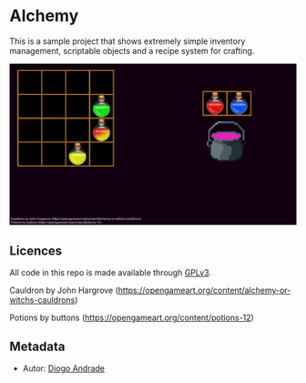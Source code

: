# Alchemy 

This is a sample project that shows extremely simple inventory management, scriptable objects and a recipe system for crafting.

![Image](https://github.com/DiogoDeAndrade/Alchemy/raw/master/Screenshots/screen01.png)

## Licences

All code in this repo is made available through [GPLv3].

Cauldron by John Hargrove (https://opengameart.org/content/alchemy-or-witchs-cauldrons)

Potions by buttons (https://opengameart.org/content/potions-12)

## Metadata

* Autor: [Diogo Andrade]


[GPLv3]:https://www.gnu.org/licenses/gpl-3.0.en.html
[CC BY-NC-SA 4.0]:https://creativecommons.org/licenses/by-nc-sa/4.0/
[Diogo Andrade]:https://github.com/DiogoDeAndrade
